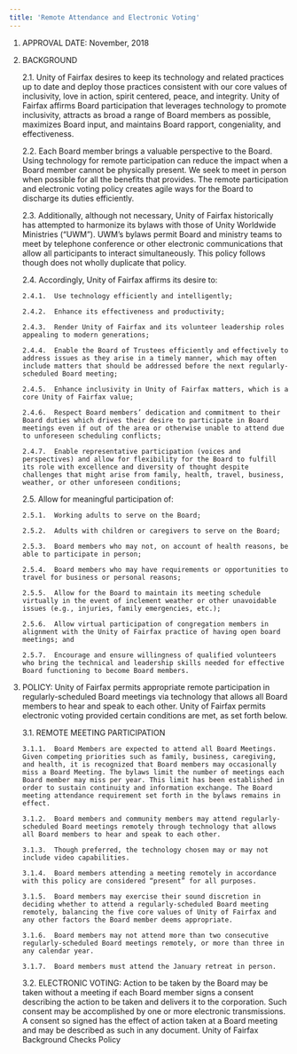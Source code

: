 ```yaml
---
title: 'Remote Attendance and Electronic Voting'
---
```



1.	APPROVAL DATE: November,  2018

2.	BACKGROUND

    2.1.	Unity of Fairfax desires to keep its technology and related practices up to date and deploy those practices consistent with our core values of inclusivity, love in action, spirit centered, peace, and integrity. Unity of Fairfax affirms Board participation that leverages technology to promote inclusivity, attracts as broad a range of Board members as possible, maximizes Board input, and maintains Board rapport, congeniality, and effectiveness.

    2.2.	Each Board member brings a valuable perspective to the Board. Using technology for remote participation can reduce the impact when a Board member cannot be physically present. We seek to meet in person when possible for all the benefits that provides. The remote participation and electronic voting policy creates agile ways for the Board to discharge its duties efficiently.

    2.3.	Additionally, although not necessary, Unity of Fairfax historically has attempted to harmonize its bylaws with those of Unity Worldwide Ministries (“UWM”). UWM’s bylaws permit Board and ministry teams to meet by telephone conference or other electronic communications that allow all participants to interact simultaneously. This policy follows though does not wholly duplicate that policy.

    2.4.	Accordingly, Unity of Fairfax affirms its desire to:

        2.4.1.	Use technology efficiently and intelligently;

        2.4.2.	Enhance its effectiveness and productivity;

        2.4.3.	Render Unity of Fairfax and its volunteer leadership roles appealing to modern generations;

        2.4.4.	Enable the Board of Trustees efficiently and effectively to address issues as they arise in a timely manner, which may often include matters that should be addressed before the next regularly-scheduled Board meeting;

        2.4.5.	Enhance inclusivity in Unity of Fairfax matters, which is a core Unity of Fairfax value;

        2.4.6.	Respect Board members’ dedication and commitment to their Board duties which drives their desire to participate in Board meetings even if out of the area or otherwise unable to attend due to unforeseen scheduling conflicts;

        2.4.7.	Enable representative participation (voices and perspectives) and allow for flexibility for the Board to fulfill its role with excellence and diversity of thought despite challenges that might arise from family, health, travel, business, weather, or other unforeseen conditions;

    2.5.	Allow for meaningful participation of:

        2.5.1.	Working adults to serve on the Board;

        2.5.2.	Adults with children or caregivers to serve on the Board;

        2.5.3.	Board members who may not, on account of health reasons, be able to participate in person;

        2.5.4.	Board members who may have requirements or opportunities to travel for business or personal reasons;

        2.5.5.	Allow for the Board to maintain its meeting schedule virtually in the event of inclement weather or other unavoidable issues (e.g., injuries, family emergencies, etc.);

        2.5.6.	Allow virtual participation of congregation members in alignment with the Unity of Fairfax practice of having open board meetings; and

        2.5.7.	Encourage and ensure willingness of qualified volunteers who bring the technical and leadership skills needed for effective Board functioning to become Board members.

3.	POLICY: Unity of Fairfax permits appropriate remote participation in regularly-scheduled Board meetings via technology that allows all Board members to hear and speak to each other. Unity of Fairfax permits electronic voting provided certain conditions are met, as set forth below.

    3.1.	REMOTE MEETING PARTICIPATION

        3.1.1.	Board Members are expected to attend all Board Meetings. Given competing priorities such as family, business, caregiving, and health, it is recognized that Board members may occasionally miss a Board Meeting. The bylaws limit the number of meetings each Board member may miss per year. This limit has been established in order to sustain continuity and information exchange. The Board meeting attendance requirement set forth in the bylaws remains in effect.

        3.1.2.	Board members and community members may attend regularly-scheduled Board meetings remotely through technology that allows all Board members to hear and speak to each other.

        3.1.3.	Though preferred, the technology chosen may or may not include video capabilities.

        3.1.4.	Board members attending a meeting remotely in accordance with this policy are considered “present” for all purposes.

        3.1.5.	Board members may exercise their sound discretion in deciding whether to attend a regularly-scheduled Board meeting remotely, balancing the five core values of Unity of Fairfax and any other factors the Board member deems appropriate.

        3.1.6.	Board members may not attend more than two consecutive regularly-scheduled Board meetings remotely, or more than three in any calendar year.

        3.1.7.	Board members must attend the January retreat in person.

    3.2.	ELECTRONIC VOTING: Action to be taken by the Board may be taken without a meeting if each Board member signs a consent describing the action to be taken and delivers it to the corporation. Such consent may be accomplished by one or more electronic transmissions. A consent so signed has the effect of action taken at a Board meeting and may be described as such in any document. Unity of Fairfax Background Checks Policy
